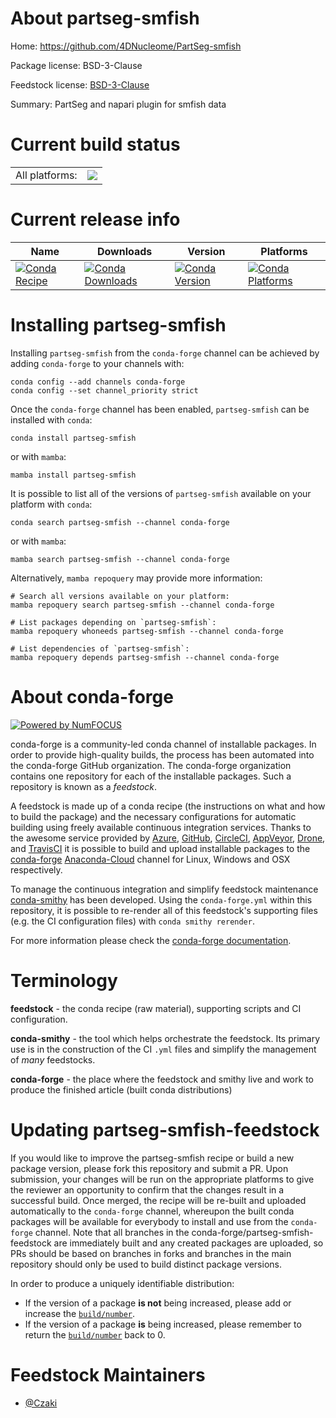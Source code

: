 About partseg-smfish
====================

Home: https://github.com/4DNucleome/PartSeg-smfish

Package license: BSD-3-Clause

Feedstock license: [BSD-3-Clause](https://github.com/conda-forge/partseg-smfish-feedstock/blob/main/LICENSE.txt)

Summary: PartSeg and napari plugin for smfish data

Current build status
====================


<table><tr><td>All platforms:</td>
    <td>
      <a href="https://dev.azure.com/conda-forge/feedstock-builds/_build/latest?definitionId=17747&branchName=main">
        <img src="https://dev.azure.com/conda-forge/feedstock-builds/_apis/build/status/partseg-smfish-feedstock?branchName=main">
      </a>
    </td>
  </tr>
</table>

Current release info
====================

| Name | Downloads | Version | Platforms |
| --- | --- | --- | --- |
| [![Conda Recipe](https://img.shields.io/badge/recipe-partseg--smfish-green.svg)](https://anaconda.org/conda-forge/partseg-smfish) | [![Conda Downloads](https://img.shields.io/conda/dn/conda-forge/partseg-smfish.svg)](https://anaconda.org/conda-forge/partseg-smfish) | [![Conda Version](https://img.shields.io/conda/vn/conda-forge/partseg-smfish.svg)](https://anaconda.org/conda-forge/partseg-smfish) | [![Conda Platforms](https://img.shields.io/conda/pn/conda-forge/partseg-smfish.svg)](https://anaconda.org/conda-forge/partseg-smfish) |

Installing partseg-smfish
=========================

Installing `partseg-smfish` from the `conda-forge` channel can be achieved by adding `conda-forge` to your channels with:

```
conda config --add channels conda-forge
conda config --set channel_priority strict
```

Once the `conda-forge` channel has been enabled, `partseg-smfish` can be installed with `conda`:

```
conda install partseg-smfish
```

or with `mamba`:

```
mamba install partseg-smfish
```

It is possible to list all of the versions of `partseg-smfish` available on your platform with `conda`:

```
conda search partseg-smfish --channel conda-forge
```

or with `mamba`:

```
mamba search partseg-smfish --channel conda-forge
```

Alternatively, `mamba repoquery` may provide more information:

```
# Search all versions available on your platform:
mamba repoquery search partseg-smfish --channel conda-forge

# List packages depending on `partseg-smfish`:
mamba repoquery whoneeds partseg-smfish --channel conda-forge

# List dependencies of `partseg-smfish`:
mamba repoquery depends partseg-smfish --channel conda-forge
```


About conda-forge
=================

[![Powered by
NumFOCUS](https://img.shields.io/badge/powered%20by-NumFOCUS-orange.svg?style=flat&colorA=E1523D&colorB=007D8A)](https://numfocus.org)

conda-forge is a community-led conda channel of installable packages.
In order to provide high-quality builds, the process has been automated into the
conda-forge GitHub organization. The conda-forge organization contains one repository
for each of the installable packages. Such a repository is known as a *feedstock*.

A feedstock is made up of a conda recipe (the instructions on what and how to build
the package) and the necessary configurations for automatic building using freely
available continuous integration services. Thanks to the awesome service provided by
[Azure](https://azure.microsoft.com/en-us/services/devops/), [GitHub](https://github.com/),
[CircleCI](https://circleci.com/), [AppVeyor](https://www.appveyor.com/),
[Drone](https://cloud.drone.io/welcome), and [TravisCI](https://travis-ci.com/)
it is possible to build and upload installable packages to the
[conda-forge](https://anaconda.org/conda-forge) [Anaconda-Cloud](https://anaconda.org/)
channel for Linux, Windows and OSX respectively.

To manage the continuous integration and simplify feedstock maintenance
[conda-smithy](https://github.com/conda-forge/conda-smithy) has been developed.
Using the ``conda-forge.yml`` within this repository, it is possible to re-render all of
this feedstock's supporting files (e.g. the CI configuration files) with ``conda smithy rerender``.

For more information please check the [conda-forge documentation](https://conda-forge.org/docs/).

Terminology
===========

**feedstock** - the conda recipe (raw material), supporting scripts and CI configuration.

**conda-smithy** - the tool which helps orchestrate the feedstock.
                   Its primary use is in the construction of the CI ``.yml`` files
                   and simplify the management of *many* feedstocks.

**conda-forge** - the place where the feedstock and smithy live and work to
                  produce the finished article (built conda distributions)


Updating partseg-smfish-feedstock
=================================

If you would like to improve the partseg-smfish recipe or build a new
package version, please fork this repository and submit a PR. Upon submission,
your changes will be run on the appropriate platforms to give the reviewer an
opportunity to confirm that the changes result in a successful build. Once
merged, the recipe will be re-built and uploaded automatically to the
`conda-forge` channel, whereupon the built conda packages will be available for
everybody to install and use from the `conda-forge` channel.
Note that all branches in the conda-forge/partseg-smfish-feedstock are
immediately built and any created packages are uploaded, so PRs should be based
on branches in forks and branches in the main repository should only be used to
build distinct package versions.

In order to produce a uniquely identifiable distribution:
 * If the version of a package **is not** being increased, please add or increase
   the [``build/number``](https://docs.conda.io/projects/conda-build/en/latest/resources/define-metadata.html#build-number-and-string).
 * If the version of a package **is** being increased, please remember to return
   the [``build/number``](https://docs.conda.io/projects/conda-build/en/latest/resources/define-metadata.html#build-number-and-string)
   back to 0.

Feedstock Maintainers
=====================

* [@Czaki](https://github.com/Czaki/)

